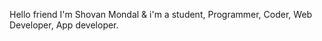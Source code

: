 Hello friend I'm Shovan Mondal
    & i'm a student, Programmer, Coder, Web Developer, App developer.